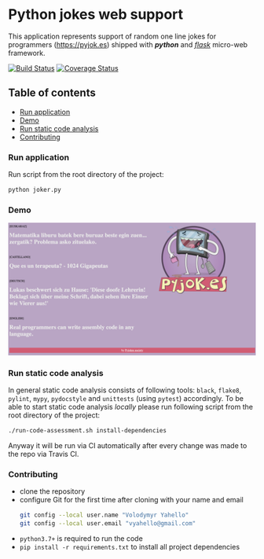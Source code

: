 # Python jokes web support
This application represents support of random one line jokes for programmers (https://pyjok.es) shipped
with **_python_** and [_flask_](http://flask.palletsprojects.com) micro-web framework.

[![Build Status](https://travis-ci.org/vyahello/pyjokes-stand.svg?branch=master)](https://travis-ci.org/vyahello/pyjokes-stand)
[![Coverage Status](https://coveralls.io/repos/github/vyahello/pyjokes-stand/badge.svg?branch=master)](https://coveralls.io/github/vyahello/pyjokes-stand?branch=master)

## Table of contents
- [Run application](#run-application)
- [Demo](#demo)
- [Run static code analysis](#run-static-code-analysis)
- [Contributing](#contributing)


### Run application
Run script from the root directory of the project:
```bash
python joker.py
```

### Demo
![Screenshot](static/img/demo.png)

### Run static code analysis
In general static code analysis consists of following tools: `black`, `flake8`, `pylint`, `mypy`, `pydocstyle` and `unittests` (using `pytest`) accordingly.
To be able to start static code analysis _locally_ please run following script from the root directory of the project:
```bash
./run-code-assessment.sh install-dependencies
```
Anyway it will be run via CI automatically after every change was made to the repo via Travis CI.

### Contributing
- clone the repository
- configure Git for the first time after cloning with your name and email
  ```bash
  git config --local user.name "Volodymyr Yahello"
  git config --local user.email "vyahello@gmail.com"
  ```
- `python3.7+` is required to run the code
- `pip install -r requirements.txt` to install all project dependencies